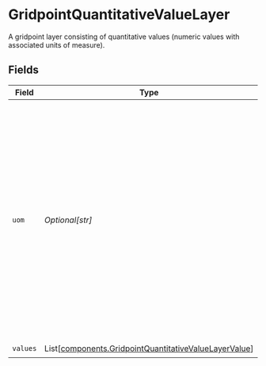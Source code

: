 # GridpointQuantitativeValueLayer

A gridpoint layer consisting of quantitative values (numeric values with associated units of measure).


## Fields

| Field                                                                                                                                                                                                                                                                                                                                                                                                                                                                                                                                                                                                                                                                                                                                                                                                                                                                                  | Type                                                                                                                                                                                                                                                                                                                                                                                                                                                                                                                                                                                                                                                                                                                                                                                                                                                                                   | Required                                                                                                                                                                                                                                                                                                                                                                                                                                                                                                                                                                                                                                                                                                                                                                                                                                                                               | Description                                                                                                                                                                                                                                                                                                                                                                                                                                                                                                                                                                                                                                                                                                                                                                                                                                                                            |
| -------------------------------------------------------------------------------------------------------------------------------------------------------------------------------------------------------------------------------------------------------------------------------------------------------------------------------------------------------------------------------------------------------------------------------------------------------------------------------------------------------------------------------------------------------------------------------------------------------------------------------------------------------------------------------------------------------------------------------------------------------------------------------------------------------------------------------------------------------------------------------------- | -------------------------------------------------------------------------------------------------------------------------------------------------------------------------------------------------------------------------------------------------------------------------------------------------------------------------------------------------------------------------------------------------------------------------------------------------------------------------------------------------------------------------------------------------------------------------------------------------------------------------------------------------------------------------------------------------------------------------------------------------------------------------------------------------------------------------------------------------------------------------------------- | -------------------------------------------------------------------------------------------------------------------------------------------------------------------------------------------------------------------------------------------------------------------------------------------------------------------------------------------------------------------------------------------------------------------------------------------------------------------------------------------------------------------------------------------------------------------------------------------------------------------------------------------------------------------------------------------------------------------------------------------------------------------------------------------------------------------------------------------------------------------------------------- | -------------------------------------------------------------------------------------------------------------------------------------------------------------------------------------------------------------------------------------------------------------------------------------------------------------------------------------------------------------------------------------------------------------------------------------------------------------------------------------------------------------------------------------------------------------------------------------------------------------------------------------------------------------------------------------------------------------------------------------------------------------------------------------------------------------------------------------------------------------------------------------- |
| `uom`                                                                                                                                                                                                                                                                                                                                                                                                                                                                                                                                                                                                                                                                                                                                                                                                                                                                                  | *Optional[str]*                                                                                                                                                                                                                                                                                                                                                                                                                                                                                                                                                                                                                                                                                                                                                                                                                                                                        | :heavy_minus_sign:                                                                                                                                                                                                                                                                                                                                                                                                                                                                                                                                                                                                                                                                                                                                                                                                                                                                     | A string denoting a unit of measure, expressed in the format "{unit}" or "{namespace}:{unit}". Units with the namespace "wmo" or "wmoUnit" are defined in the World Meteorological Organization Codes Registry at http://codes.wmo.int/common/unit and should be canonically resolvable to http://codes.wmo.int/common/unit/{unit}. Units with the namespace "nwsUnit" are currently custom and do not align to any standard. Units with no namespace or the namespace "uc" are compliant with the Unified Code for Units of Measure syntax defined at https://unitsofmeasure.org/. This also aligns with recent versions of the Geographic Markup Language (GML) standard, the IWXXM standard, and OGC Observations and Measurements v2.0 (ISO/DIS 19156). Namespaced units are considered deprecated. We will be aligning API to use the same standards as GML/IWXXM in the future.<br/> |
| `values`                                                                                                                                                                                                                                                                                                                                                                                                                                                                                                                                                                                                                                                                                                                                                                                                                                                                               | List[[components.GridpointQuantitativeValueLayerValue](../../models/components/gridpointquantitativevaluelayervalue.md)]                                                                                                                                                                                                                                                                                                                                                                                                                                                                                                                                                                                                                                                                                                                                                               | :heavy_check_mark:                                                                                                                                                                                                                                                                                                                                                                                                                                                                                                                                                                                                                                                                                                                                                                                                                                                                     | N/A                                                                                                                                                                                                                                                                                                                                                                                                                                                                                                                                                                                                                                                                                                                                                                                                                                                                                    |